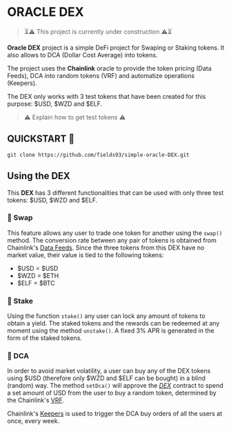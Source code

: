 # ORACLE DEX

> ⏳⚠️ This project is currently under construction ⚠️⏳

**Oracle DEX** project is a simple DeFi project for Swaping or Staking tokens. It also allows to DCA (Dollar Cost Average) into tokens.

The project uses the **Chainlink** oracle to provide the token pricing (Data Feeds), DCA into random tokens (VRF) and automatize operations (Keepers).

The DEX only works with 3 test tokens that have been created for this purpose: $USD, $WZD and $ELF.

> ⚠️ Explain how to get test tokens ⚠️

## QUICKSTART 🚀

```git
git clone https://github.com/fields93/simple-oracle-DEX.git
```

## Using the DEX

This **DEX** has 3 different functionalities that can be used with only three test tokens: $USD, $WZD and $ELF.

### 🥇 Swap

This feature allows any user to trade one token for another using the `swap()` method. The conversion rate between any pair of tokens is obtained from Chainlink's [Data Feeds](https://docs.chain.link/docs/using-chainlink-reference-contracts/). Since the three tokens from this DEX have no market value, their value is tied to the following tokens:

-   $USD = $USD
-   $WZD = $ETH
-   $ELF = $BTC

### 🥈 Stake

Using the function `stake()` any user can lock any amount of tokens to obtain a yield. The staked tokens and the rewards can be redeemed at any moment using the method `unstake()`. A fixed 3% APR is generated in the form of the staked tokens.

### 🥉 DCA

In order to avoid market volatility, a user can buy any of the DEX tokens using $USD (therefore only $WZD and $ELF can be bought) in a blind (random) way. The method `setDca()` will approve the [_DEX_](https://github.com/fields93/simple-oracle-DEX/blob/main/contracts/DEX.sol) contract to spend a set amount of USD from the user to buy a random token, determined by the Chainlink's [VRF](https://docs.chain.link/docs/chainlink-vrf/).

Chainlink's [Keepers](https://docs.chain.link/docs/chainlink-keepers/introduction/) is used to trigger the DCA buy orders of all the users at once, every week.
